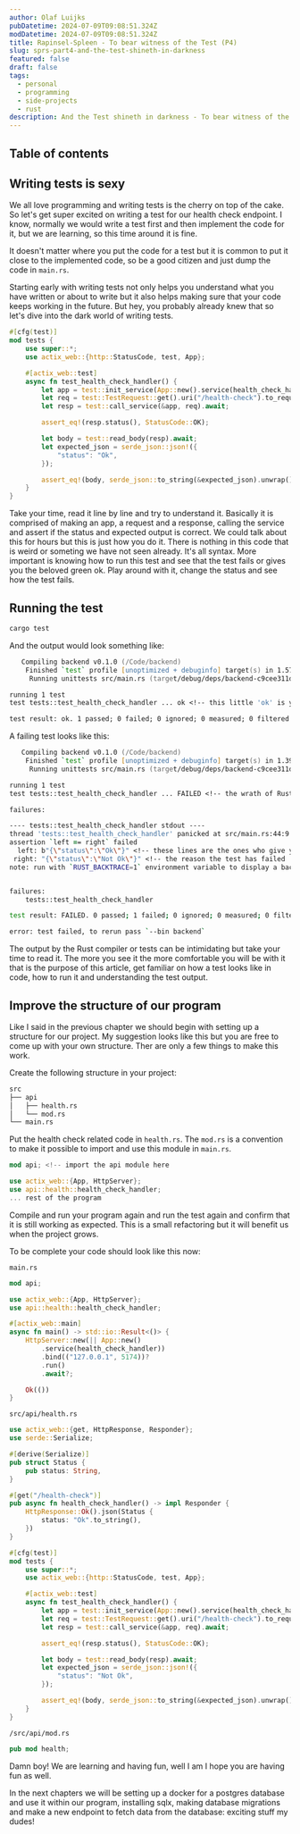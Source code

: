 ```yaml
---
author: Olaf Luijks
pubDatetime: 2024-07-09T09:08:51.324Z
modDatetime: 2024-07-09T09:08:51.324Z
title: Rapinsel-Spleen - To bear witness of the Test (P4)
slug: sprs-part4-and-the-test-shineth-in-darkness
featured: false
draft: false
tags:
  - personal
  - programming
  - side-projects
  - rust
description: And the Test shineth in darkness - To bear witness of the Test
---
```


## Table of contents

## Writing tests is sexy

We all love programming and writing tests is the cherry on top of the cake. So let's get super excited on writing a test for our health check endpoint. I know, normally we would write a test first and then implement the code for it, but we are learning, so this time around it is fine.

It doesn't matter where you put the code for a test but it is common to put it close to the implemented code, so be a good citizen and just dump the code in `main.rs`.

Starting early with writing tests not only helps you understand what you have written or about to write but it also helps making sure that your code keeps working in the future. But hey, you probably already knew that so let's dive into the dark world of writing tests.

```rust
#[cfg(test)]
mod tests {
    use super::*;
    use actix_web::{http::StatusCode, test, App};

    #[actix_web::test]
    async fn test_health_check_handler() {
        let app = test::init_service(App::new().service(health_check_handler)).await;
        let req = test::TestRequest::get().uri("/health-check").to_request();
        let resp = test::call_service(&app, req).await;

        assert_eq!(resp.status(), StatusCode::OK);

        let body = test::read_body(resp).await;
        let expected_json = serde_json::json!({
            "status": "Ok",
        });

        assert_eq!(body, serde_json::to_string(&expected_json).unwrap());
    }
}
```

Take your time, read it line by line and try to understand it. Basically it is comprised of making an app, a request and a response, calling the service and assert if the status and expected output is correct. We could talk about this for hours but this is just how you do it. There is nothing in this code that is weird or someting we have not seen already. It's all syntax. More important is knowing how to run this test and see that the test fails or gives you the beloved green ok. Play around with it, change the status and see how the test fails.

## Running the test

```zsh
cargo test
```

And the output would look something like:

```zsh
   Compiling backend v0.1.0 (/Code/backend)
    Finished `test` profile [unoptimized + debuginfo] target(s) in 1.57s
     Running unittests src/main.rs (target/debug/deps/backend-c9cee311d72ed333)

running 1 test
test tests::test_health_check_handler ... ok <!-- this little 'ok' is your best friend

test result: ok. 1 passed; 0 failed; 0 ignored; 0 measured; 0 filtered out; finished in 0.00s
```

A failing test looks like this:

```zsh
   Compiling backend v0.1.0 (/Code/backend)
    Finished `test` profile [unoptimized + debuginfo] target(s) in 1.39s
     Running unittests src/main.rs (target/debug/deps/backend-c9cee311d72ed333)

running 1 test
test tests::test_health_check_handler ... FAILED <!-- the wrath of Rust!

failures:

---- tests::test_health_check_handler stdout ----
thread 'tests::test_health_check_handler' panicked at src/main.rs:44:9:
assertion `left == right` failed
  left: b"{\"status\":\"Ok\"}" <!-- these lines are the ones who give you
 right: "{\"status\":\"Not Ok\"}" <!-- the reason the test has failed
note: run with `RUST_BACKTRACE=1` environment variable to display a backtrace


failures:
    tests::test_health_check_handler

test result: FAILED. 0 passed; 1 failed; 0 ignored; 0 measured; 0 filtered out; finished in 0.00s

error: test failed, to rerun pass `--bin backend`
```

The output by the Rust compiler or tests can be intimidating but take your time to read it. The more you see it the more comfortable you will be with it that is the purpose of this article, get familiar on how a test looks like in code, how to run it and understanding the test output.

## Improve the structure of our program

Like I said in the previous chapter we should begin with setting up a structure for our project. My suggestion looks like this but you are free to come up with your own structure. Ther are only a few things to make this work.

Create the following structure in your project:

```zsh
src
├── api
│   ├── health.rs
│   └── mod.rs
└── main.rs
```

Put the health check related code in `health.rs`. The `mod.rs` is a convention to make it possible to import and use this module in `main.rs`.

```rust
mod api; <!-- import the api module here

use actix_web::{App, HttpServer};
use api::health::health_check_handler;
... rest of the program
```

Compile and run your program again and run the test again and confirm that it is still working as expected. This is a small refactoring but it will benefit us when the project grows.

To be complete your code should look like this now:

`main.rs`

```rust
mod api;

use actix_web::{App, HttpServer};
use api::health::health_check_handler;

#[actix_web::main]
async fn main() -> std::io::Result<()> {
    HttpServer::new(|| App::new()
        .service(health_check_handler))
        .bind(("127.0.0.1", 5174))?
        .run()
        .await?;

    Ok(())
}
```

`src/api/health.rs`

```rust
use actix_web::{get, HttpResponse, Responder};
use serde::Serialize;

#[derive(Serialize)]
pub struct Status {
    pub status: String,
}

#[get("/health-check")]
pub async fn health_check_handler() -> impl Responder {
    HttpResponse::Ok().json(Status {
        status: "Ok".to_string(),
    })
}

#[cfg(test)]
mod tests {
    use super::*;
    use actix_web::{http::StatusCode, test, App};

    #[actix_web::test]
    async fn test_health_check_handler() {
        let app = test::init_service(App::new().service(health_check_handler)).await;
        let req = test::TestRequest::get().uri("/health-check").to_request();
        let resp = test::call_service(&app, req).await;

        assert_eq!(resp.status(), StatusCode::OK);

        let body = test::read_body(resp).await;
        let expected_json = serde_json::json!({
            "status": "Not Ok",
        });

        assert_eq!(body, serde_json::to_string(&expected_json).unwrap());
    }
}
```

`/src/api/mod.rs`

```rust
pub mod health;
```

Damn boy! We are learning and having fun, well I am I hope you are having fun as well.

In the next chapters we will be setting up a docker for a postgres database and use it within our program, installing sqlx, making database migrations and make a new endpoint to fetch data from the database: exciting stuff my dudes!
